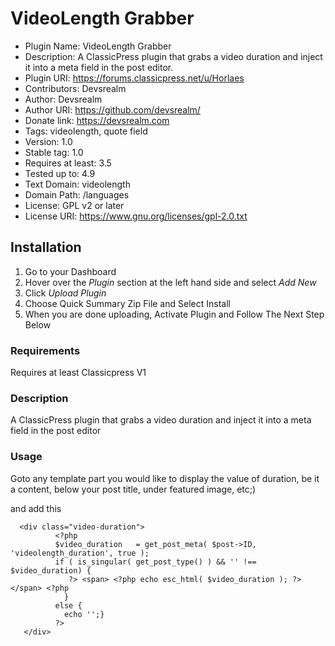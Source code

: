 # VideoLength Grabber

- Plugin Name:       VideoLength Grabber
- Description:       A ClassicPress plugin that grabs a video duration and inject it into a meta field in the post editor.
- Plugin URI:        https://forums.classicpress.net/u/Horlaes
- Contributors:      Devsrealm
- Author:            Devsrealm
- Author URI:        https://github.com/devsrealm/
- Donate link:       https://devsrealm.com
- Tags:              videolength, quote field
- Version:           1.0
- Stable tag:        1.0
- Requires at least: 3.5
- Tested up to:      4.9
- Text Domain:       videolength
- Domain Path:       /languages
- License:           GPL v2 or later
- License URI:       https://www.gnu.org/licenses/gpl-2.0.txt

## Installation
1. Go to your Dashboard
2. Hover over the *Plugin* section at the left hand side and select *Add New*
3. Click *Upload Plugin*
4. Choose Quick Summary Zip File and Select Install
5. When you are done uploading, Activate Plugin and Follow The Next Step Below

### Requirements
Requires at least Classicpress V1

### Description

A ClassicPress plugin that grabs a video duration and inject it into a meta field in the post editor

### Usage
Goto any template part you would like to display the value of duration, be it a content, below your post title, under featured image, etc;)

and add this

```
  <div class="video-duration">
          <?php
          $video_duration   = get_post_meta( $post->ID, 'videolength_duration', true );
          if ( is_singular( get_post_type() ) && '' !== $video_duration) {
             ?> <span> <?php echo esc_html( $video_duration ); ?> </span> <?php
            } 
          else {
            echo '';}
          ?>
   </div>
```

